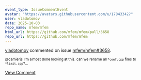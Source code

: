 ```yaml
---
event_type: IssueCommentEvent
avatar: "https://avatars.githubusercontent.com/u/17843342?"
user: vladotomov
date: 2025-10-03
repo_name: mfem/mfem
html_url: https://github.com/mfem/mfem/pull/3658
repo_url: https://github.com/mfem/mfem
---
```


<a href='https://github.com/vladotomov' target='_blank'>vladotomov</a> commented on issue <a href='https://github.com/mfem/mfem/pull/3658' target='_blank'>mfem/mfem#3658</a>.

<small>@camierjs I'm almost done looking at this, can we rename all `*coef.cpp` files to `*limit.cpp`?...</small>

<a href='https://github.com/mfem/mfem/pull/3658' target='_blank'>View Comment</a>